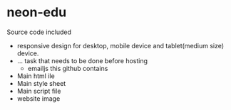 # neon-edu
Source code included
- responsive design for desktop, mobile device and tablet(medium size) device.
- ...
  task that needs to be done before hosting
  - emailjs
this github contains
- Main html ile
- Main style sheet
- Main script file
- website image
